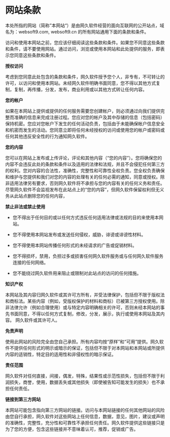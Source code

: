 # 网站条款

本处所指的网站（简称”本网站“）是由网久软件经营的面向互联网的公开站点，域名为：websoft9.com, websoft9.cn 的所有网站通用下面的条款和条件。  

访问和使用本网站之前，您应该仔细阅读这些条款和条件。如果您不同意这些条款和条件，请不要使用网站。通过访问，浏览或使用本网站和此处提供的服务，即表示您同意这些条款和条件。

**授权访问**

考虑到您同意此处包含的条款和条件，网久软件授予您个人，非专有，不可转让的许可，以访问和使用本网站。未经网久软件明确书面同意，您不得以其他方式复制，复制，再传播，分发，发布，商业利用或以其他方式转让任何内容。

**您的帐户**

如果在本网站上提供或提供的任何服务需要您创建帐户，则必须通过向我们提供完整而准确的信息来完成注册过程。您应对您的帐户及其中存储的信息（包括密码）保持机密。您应对您帐户下发生的任何活动负责，包括由于未能确保帐户信息安全和机密而发生的活动。您同意立即将任何未经授权的访问或使用您的帐户或密码或任何其他违反安全性的行为通知网久软件。

**您的内容**

您可以在网站上发布或上传评论，评论和其他内容（“您的内容”）。您将确保您的内容不会违反此处的条款和条件以及适用的法律和法规，并且不会侵犯任何第三方的权利。您对内容的合法性，准确性，完整性和可靠性全权负责。您全权负责确保和维护与您提供和我们对您的内容的处理有关的任何必需的通知，同意或授权。除非适用法律另有要求，否则网久软件将不承担与您的内容有关的任何义务和责任。尽管网久软件不会监视发布在此站点上的“您的内容”，但网久软件保留权利但无义务从此站点删除您的任何内容，

**禁止非法或禁止使用**

* 您不得出于任何目的或以任何方式违反任何适用法律或法规的目的来使用本网站。

* 您不得使用本网站发布或发送任何侵权，威胁，诽谤或诽谤性材料。

* 您不得使用本网站传播任何形式的未经请求的广告或促销材料。

* 您不得损坏，禁用，负担过多或损害任何网久软件服务或与任何网久软件服务连接的任何网络。

* 您不能绕过网久软件用来阻止或限制对此站点的访问的任何措施。

**知识产权**

本网站及其内容归网久软件或其许可方所有，并受法律保护，包括但不限于版权法和商标法。某些内容（例如，受版权保护的材料和商标）已被第三方授权使用。除非法律允许（例如合理使用）或与特定内容明确相关的许可，否则未经本网站的事先书面同意，不得以任何方式复制，修改，分发，展示，执行或使用本网站及其内容。 网久软件或其许可人。

**免责声明**

使用此网站的风险完全由您自己承担。所有内容均按“原样”和“可用”提供。网久软件不提供任何形式的明示或暗示的保证，包括但不限于对本网站和本网站或所提供内容的适销性，特定目的适用性和非侵权性的暗示保证。

**责任范围**

网久软件对任何直接，间接，偶发，特殊，结果性或示范性损失，包括但不限于利润损失，商誉，使用，数据丢失或其他损失（即使被告知可能发生的损失）也不承担任何责任。

**链接到第三方网站**

本网站可能包含指向第三方网站的链接。访问与本网站链接的任何其他网站的风险由您自行承担，网久软件对这些网站上任何信息，数据，意见，图片，建议或声明的准确性，完整性，充分性和可靠性不承担任何责任。网久软件提供这些链接只是为了您的方便，包含这些链接并不意味着认可，推荐，促销或广告。